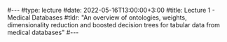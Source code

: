 #---
#type: lecture
#date: 2022-05-16T13:00:00+3:00
#title: Lecture 1 - Medical Databases
#tldr: "An overview of ontologies, weights, dimensionality reduction and boosted decision trees for tabular data from medical databases"
#---
